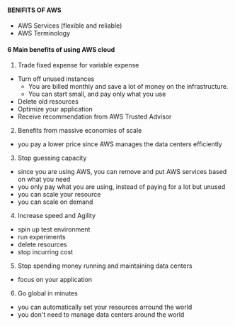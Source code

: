 #### BENIFITS OF AWS

- AWS Services (flexible and reliable)
- AWS Terminology

#### 6 Main benefits of using AWS cloud
1. Trade fixed expense for variable expense
  * Turn off unused instances
    - You are billed monthly and save a lot of money on the infrastructure.
    - You can start small, and pay only what you use
  * Delete old resources
  * Optimize your application
  * Receive recommendation from AWS Trusted Advisor
2. Benefits from massive economies of scale
  - you pay a lower price since AWS manages the data centers efficiently
3. Stop guessing capacity
  - since you are using AWS, you can remove and put AWS services based on what
  you need
  - you only pay what you are using, instead of paying for a lot but unused
  - you can scale your resource
  - you can scale on demand
4. Increase speed and Agility
  - spin up test environment
  - run experiments
  - delete resources
  - stop incurring cost
5. Stop spending money running and maintaining data centers
  - focus on your application
6. Go global in minutes
  - you can automatically set your resources arround the world
  - you don't need to manage data centers around the world